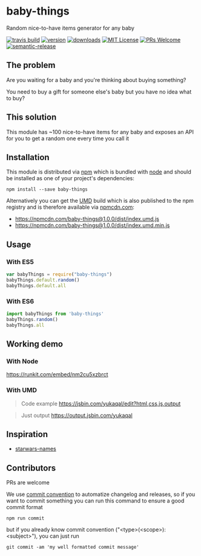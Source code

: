 # baby-things

Random nice-to-have items generator for any baby

[![travis build](https://img.shields.io/travis/robesansan/baby-things.svg?style=flat-square)](https://travis-ci.org/robesansan/baby-things)
[![version](https://img.shields.io/npm/v/baby-things.svg?style=flat-square)](http://npm.im/baby-things)
[![downloads](https://img.shields.io/npm/dm/baby-things.svg?style=flat-square)](http://npm-stat.com/charts.html?package=baby-things&from=2020-01-01)
[![MIT License](https://img.shields.io/npm/l/baby-things.svg?style=flat-square)](http://opensource.org/licenses/MIT)
[![PRs Welcome](https://img.shields.io/badge/PRs-welcome-brightgreen.svg?style=flat-square)](http://makeapullrequest.com)
[![semantic-release](https://img.shields.io/badge/%20%20%F0%9F%93%A6%F0%9F%9A%80-semantic--release-e10079.svg?style=flat-square)](https://github.com/semantic-release/semantic-release)

## The problem

Are you waiting for a baby and you're thinking about buying something?

You need to buy a gift for someone else's baby but you have no idea what to buy?

## This solution

This module has ~100 nice-to-have items for any baby and exposes an API for you to get a random one every time you call it

## Installation

This module is distributed via [npm](https://www.npmjs.com/) which is bundled with [node](https://nodejs.org/) and should
be installed as one of your project's dependencies:

```
npm install --save baby-things
```

Alternatively you can get the [UMD](https://github.com/umdjs/umd) build which is also published to the npm
registry and is therefore available via [npmcdn.com]():
- <https://npmcdn.com/baby-things@1.0.0/dist/index.umd.js>
- <https://npmcdn.com/baby-things@1.0.0/dist/index.umd.min.js>

## Usage

### With ES5
```javascript
var babyThings = require("baby-things")
babyThings.default.random()
babyThings.default.all
```

### With ES6
```javascript
import babyThings from 'baby-things'
babyThings.random()
babyThings.all
```

## Working demo

### With Node
<https://runkit.com/embed/nm2cu5xzbrct>

### With UMD
> Code example <https://jsbin.com/yukaqal/edit?html,css,js,output>

> Just output <https://output.jsbin.com/yukaqal>


## Inspiration
- [starwars-names](https://github.com/kentcdodds/starwars-names)


## Contributors

PRs are welcome

We use [commit convention](https://www.conventionalcommits.org/en/v1.0.0/) to automatize changelog and releases, so if you want to commit something you can run this command to ensure a good commit format

```
npm run commit
```

but if you already know commit convention ("\<type\>(\<scope\>): \<subject\>"), you can just run 
```
git commit -am 'my well formatted commit message'
```